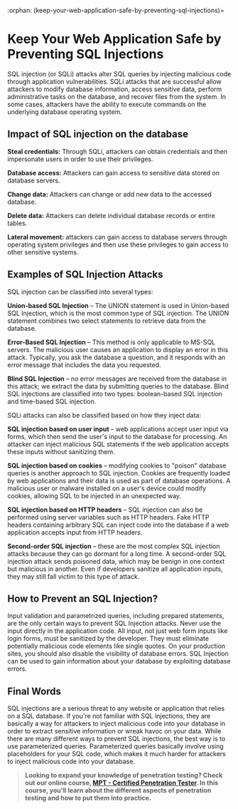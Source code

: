 :orphan:
(keep-your-web-application-safe-by-preventing-sql-injections)=
# Keep Your Web Application Safe by Preventing SQL Injections

SQL injection (or SQLi) attacks alter SQL queries by injecting malicious code through application vulnerabilities. SQLi attacks that are successful allow attackers to modify database information, access sensitive data, perform administrative tasks on the database, and recover files from the system. In some cases, attackers have the ability to execute commands on the underlying database operating system.

## Impact of SQL injection on the database

**Steal credentials:** Through SQLi, attackers can obtain credentials and then impersonate users in order to use their privileges.

**Database access:** Attackers can gain access to sensitive data stored on database servers.

**Change data:** Attackers can change or add new data to the accessed database.

**Delete data:** Attackers can delete individual database records or entire tables.

**Lateral movement:** attackers can gain access to database servers through operating system privileges and then use these privileges to gain access to other sensitive systems.

## Examples of SQL Injection Attacks

SQL injection can be classified into several types:

**Union-based SQL Injection** – The UNION statement is used in Union-based SQL Injection, which is the most common type of SQL injection. The UNION statement combines two select statements to retrieve data from the database.

**Error-Based SQL Injection** – This method is only applicable to MS-SQL servers. The malicious user causes an application to display an error in this attack. Typically, you ask the database a question, and it responds with an error message that includes the data you requested.

**Blind SQL Injection** – no error messages are received from the database in this attack; we extract the data by submitting queries to the database. Blind SQL injections are classified into two types: boolean-based SQL injection and time-based SQL injection.

SQLi attacks can also be classified based on how they inject data:

**SQL injection based on user input** – web applications accept user input via forms, which then send the user's input to the database for processing. An attacker can inject malicious SQL statements if the web application accepts these inputs without sanitizing them.

**SQL injection based on cookies** – modifying cookies to "poison" database queries is another approach to SQL injection. Cookies are frequently loaded by web applications and their data is used as part of database operations. A malicious user or malware installed on a user's device could modify cookies, allowing SQL to be injected in an unexpected way.

**SQL injection based on HTTP headers** – SQL injection can also be performed using server variables such as HTTP headers. Fake HTTP headers containing arbitrary SQL can inject code into the database if a web application accepts input from HTTP headers.

**Second-order SQL injection** – these are the most complex SQL injection attacks because they can go dormant for a long time. A second-order SQL injection attack sends poisoned data, which may be benign in one context but malicious in another. Even if developers sanitize all application inputs, they may still fall victim to this type of attack.

## How to Prevent an SQL Injection?

Input validation and parametrized queries, including prepared statements, are the only certain ways to prevent SQL Injection attacks. Never use the input directly in the application code. All input, not just web form inputs like login forms, must be sanitized by the developer. They must eliminate potentially malicious code elements like single quotes. On your production sites, you should also disable the visibility of database errors. SQL Injection can be used to gain information about your database by exploiting database errors.

## Final Words

SQL injections are a serious threat to any website or application that relies on a SQL database. If you're not familiar with SQL injections, they are basically a way for attackers to inject malicious code into your database in order to extract sensitive information or wreak havoc on your data. While there are many different ways to prevent SQL injections, the best way is to use parameterized queries. Parameterized queries basically involve using placeholders for your SQL code, which makes it much harder for attackers to inject malicious code into your database. 	

> **Looking to expand your knowledge of penetration testing? Check out our online course, [MPT - Certified Penetration Tester](https://www.mosse-institute.com/certifications/mpt-certified-penetration-tester.html). In this course, you'll learn about the different aspects of penetration testing and how to put them into practice.**